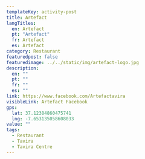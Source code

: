 ```yaml
---
templateKey: activity-post
title: Artefact
langTitles:
  en: Artefact
  pt: "Artefact"
  fr: Artefact
  es: Artefact
category: Restaurant 
featuredpost: false
featuredimage: ../../static/img/artefact-logo.jpg
description: 
  en: ""
  pt: ""
  fr: ""
  es: ""
link: https://www.facebook.com/Artefactavira
visibleLink: Artefact Facebook
gps:
  lat: 37.12384860475741
  lng: -7.653135058608033
value: ""
tags:
  - Restaurant
  - Tavira
  - Tavira Centre
---
```


